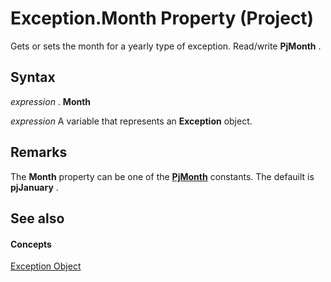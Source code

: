 
# Exception.Month Property (Project)

Gets or sets the month for a yearly type of exception. Read/write  **PjMonth** .


## Syntax

 _expression_ . **Month**

 _expression_ A variable that represents an **Exception** object.


## Remarks

The  **Month** property can be one of the **[PjMonth](a9bc801a-d92d-bcc4-cf97-6e370ceec0aa.md)** constants. The defauilt is **pjJanuary** .


## See also


#### Concepts


[Exception Object](105372cd-2e8b-0fd0-f565-0a75c907a40a.md)

